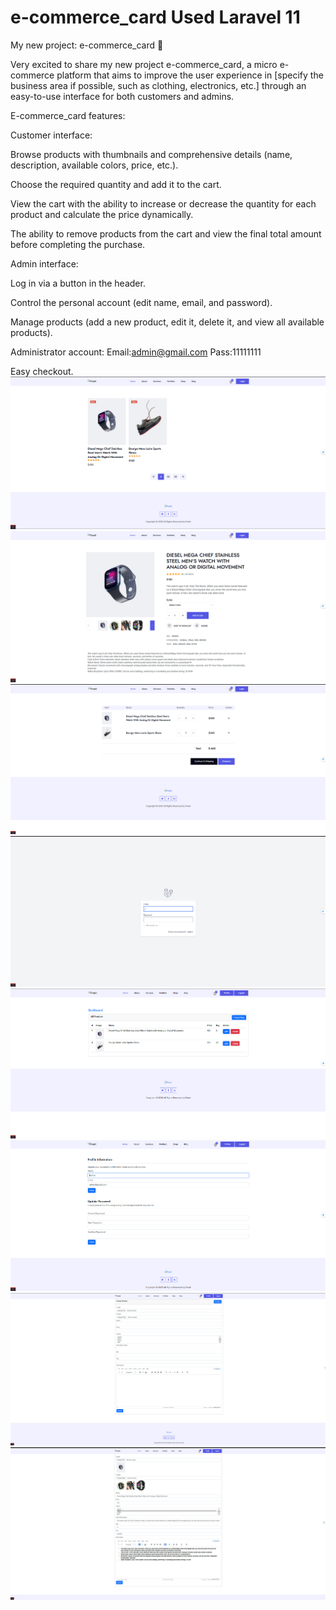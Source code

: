 # e-commerce_card Used Laravel 11  
 My new project: e-commerce_card 🛒

Very excited to share my new project e-commerce_card, a micro e-commerce platform that aims to improve the user experience in [specify the business area if possible, such as clothing, electronics, etc.] through an easy-to-use interface for both customers and admins.

E-commerce_card features:

Customer interface:

Browse products with thumbnails and comprehensive details (name, description, available colors, price, etc.).

Choose the required quantity and add it to the cart.

View the cart with the ability to increase or decrease the quantity for each product and calculate the price dynamically.

The ability to remove products from the cart and view the final total amount before completing the purchase.

Admin interface:

Log in via a button in the header.

Control the personal account (edit name, email, and password).

Manage products (add a new product, edit it, delete it, and view all available products).

Administrator account:
Email:admin@gmail.com
Pass:11111111

Easy checkout.
 ![image alt](https://github.com/Bashir666/e-commerce_card/blob/133c6fe709bb1cd5658302a6508c035ccc27844b/Screenshot%202025-02-05%20163509.png)
 ![image alt](https://github.com/Bashir666/e-commerce_card/blob/3b2cb8b3066dd493757211f194ea9c8b7be2e1e9/Screenshot%202025-02-05%20163540.png)
 ![image alt](https://github.com/Bashir666/e-commerce_card/blob/3b2cb8b3066dd493757211f194ea9c8b7be2e1e9/Screenshot%202025-02-05%20163614.png)
 ![image alt](https://github.com/Bashir666/e-commerce_card/blob/3b2cb8b3066dd493757211f194ea9c8b7be2e1e9/Screenshot%202025-02-05%20163635.png)
 ![image alt](https://github.com/Bashir666/e-commerce_card/blob/3b2cb8b3066dd493757211f194ea9c8b7be2e1e9/Screenshot%202025-02-05%20163656.png)
 ![image alt](https://github.com/Bashir666/e-commerce_card/blob/3b2cb8b3066dd493757211f194ea9c8b7be2e1e9/Screenshot%202025-02-05%20163725.png)
 ![image alt](https://github.com/Bashir666/e-commerce_card/blob/3b2cb8b3066dd493757211f194ea9c8b7be2e1e9/Screenshot%202025-02-05%20163800.png)
 ![image alt](https://github.com/Bashir666/e-commerce_card/blob/3b2cb8b3066dd493757211f194ea9c8b7be2e1e9/Screenshot%202025-02-05%20163824.png)

 
 
